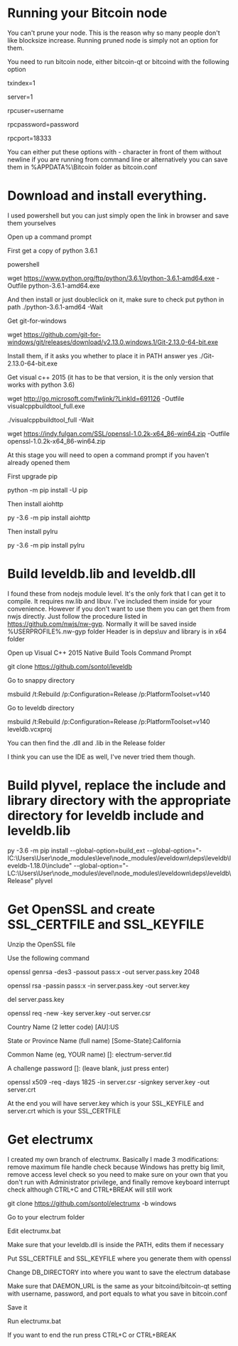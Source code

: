 Running your Bitcoin node
==========================

You can't prune your node. This is the reason why so many people don't like blocksize increase. Running pruned node is simply not an option for them.

You need to run bitcoin node, either bitcoin-qt or bitcoind with the following option

txindex=1

server=1

rpcuser=username

rpcpassword=password

rpcport=18333

You can either put these options with - character in front of them without newline if you are running from command line or alternatively you can save them in %APPDATA%\Bitcoin folder as bitcoin.conf

Download and install everything. 
==========================

I used powershell but you can just simply open the link in browser and save them yourselves

Open up a command prompt

First get a copy of python 3.6.1

powershell

wget https://www.python.org/ftp/python/3.6.1/python-3.6.1-amd64.exe -Outfile python-3.6.1-amd64.exe 

And then install or just doubleclick on it, make sure to check put python in path
./python-3.6.1-amd64 -Wait

Get git-for-windows

wget https://github.com/git-for-windows/git/releases/download/v2.13.0.windows.1/Git-2.13.0-64-bit.exe

Install them, if it asks you whether to place it in PATH answer yes
./Git-2.13.0-64-bit.exe

Get visual c++ 2015 (it has to be that version, it is the only version that works with python 3.6)

wget http://go.microsoft.com/fwlink/?LinkId=691126 -Outfile visualcppbuildtool_full.exe

./visualcppbuildtool_full -Wait

wget https://indy.fulgan.com/SSL/openssl-1.0.2k-x64_86-win64.zip -Outfile openssl-1.0.2k-x64_86-win64.zip


At this stage you will need to open a command prompt if you haven't already opened them

First upgrade pip

python -m pip install -U pip

Then install aiohttp

py -3.6 -m pip install aiohttp

Then install pylru

py -3.6 -m pip install pylru

Build leveldb.lib and leveldb.dll
==========================

I found these from nodejs module level. It's the only fork that I can get it to compile. It requires nw.lib and libuv. I've included them inside for your convenience. However if you don't want to use them you can get them from nwjs directly. Just follow the procedure listed in https://github.com/nwjs/nw-gyp. Normally it will be saved inside %USERPROFILE%\.nw-gyp folder
Header is in deps\uv and library is in x64 folder

Open up Visual C++ 2015 Native Build Tools Command Prompt

git clone https://github.com/sontol/leveldb

Go to snappy directory

msbuild /t:Rebuild /p:Configuration=Release /p:PlatformToolset=v140

Go to leveldb directory

msbuild /t:Rebuild /p:Configuration=Release /p:PlatformToolset=v140 leveldb.vcxproj

You can then find the .dll and .lib in the Release folder

I think you can use the IDE as well, I've never tried them though.

Build plyvel, replace the include and library directory with the appropriate directory for leveldb include and leveldb.lib
=================================

py -3.6 -m pip install --global-option=build_ext --global-option="-IC:\Users\User\node_modules\level\node_modules\leveldown\deps\leveldb\leveldb-1.18.0\include" --global-option="-LC:\Users\User\node_modules\level\node_modules\leveldown\deps\leveldb\Release" plyvel

Get OpenSSL and create SSL_CERTFILE and SSL_KEYFILE
=========================

Unzip the OpenSSL file

Use the following command

openssl genrsa -des3 -passout pass:x -out server.pass.key 2048

openssl rsa -passin pass:x -in server.pass.key -out server.key

del server.pass.key

openssl req -new -key server.key -out server.csr

Country Name (2 letter code) [AU]:US

State or Province Name (full name) [Some-State]:California

Common Name (eg, YOUR name) []: electrum-server.tld

A challenge password []: (leave blank, just press enter)

openssl x509 -req -days 1825 -in server.csr -signkey server.key -out server.crt

At the end you will have server.key which is your SSL_KEYFILE and server.crt which is your SSL_CERTFILE


Get electrumx
==========================

I created my own branch of electrumx. Basically I made 3 modifications: remove maximum file handle check because Windows has pretty big limit, remove access level check so you need to make sure on your own that you don't run with Administrator privilege, and finally remove keyboard interrupt check although CTRL+C and CTRL+BREAK will still work

git clone https://github.com/sontol/electrumx -b windows

Go to your electrum folder

Edit electrumx.bat

Make sure that your leveldb.dll is inside the PATH, edits them if necessary

Put SSL_CERTFILE and SSL_KEYFILE where you generate them with openssl

Change DB_DIRECTORY into where you want to save the electrum database

Make sure that DAEMON_URL is the same as your bitcoind/bitcoin-qt setting with username, password, and port equals to what you save in bitcoin.conf

Save it

Run electrumx.bat

If you want to end the run press CTRL+C or CTRL+BREAK
